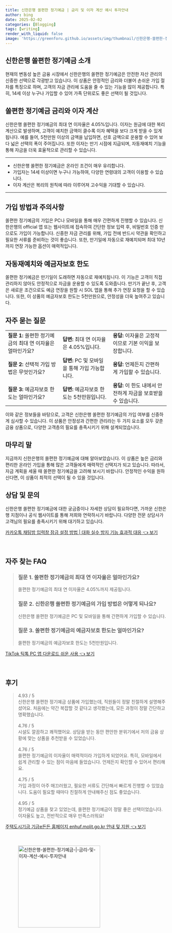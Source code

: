 ```yaml
---
title: 신한은행 쏠편한 정기예금 | 금리 및 이자 계산 예시 투자안내
author: bing
date: 2025-02-02
categories: [Blogging]
tags: [writing]
render_with_liquid: false
image: 'https://greenforu.github.io/assets/img/thumbnail/신한은행-쏠편한-정기예금-|-금리-및-이자-계산-예시-투자안내.webp'
---
```



<h2 id='신한은행_쏠편한_정기예금_소개'>신한은행 쏠편한 정기예금 소개</h2>

<p>현재의 변동성 높은 금융 시장에서 신한은행의 쏠편한 정기예금은 안전한 자산 관리의 신중한 선택으로 각광받고 있습니다. 이 상품은 안정적인 금리와 더불어 손쉬운 가입 절차를 특징으로 하며, 고객의 자금 관리에 도움을 줄 수 있는 기능을 많이 제공합니다. 특히, 14세 이상 누구나 가입할 수 있어 가족 단위로도 좋은 선택이 될 것입니다.</p>

<h2 id='쏠편한_정기예금_금리와_이자_계산'>쏠편한 정기예금 금리와 이자 계산</h2>

<p>신한은행 쏠편한 정기예금의 최대 연 이자율은 4.05%입니다. 이자는 원금에 대한 복리 계산으로 발생하며, 고객이 예치한 금액이 클수록 이자 혜택을 보다 크게 받을 수 있게 됩니다. 예를 들어, 5천만원 이상의 금액을 납입하면, 선호 금액으로 운용할 수 있어 보다 넓은 선택의 폭이 주어집니다. 또한 이자는 만기 시점에 지급되며, 자동재예치 기능을 통해 자금을 더욱 효율적으로 관리할 수 있습니다.</p>

<hr />

<ul>
    <li>신한은행 쏠편한 정기예금은 온라인 조건이 매우 유리합니다.</li>
    <li>가입자는 14세 이상이면 누구나 가능하여, 다양한 연령대의 고객이 이용할 수 있습니다.</li>
    <li>이자 계산은 복리의 원칙에 따라 이루어져 고수익을 기대할 수 있습니다.</li>
</ul>

<hr />

<h2 id='가입_방법과_주의사항'>가입 방법과 주의사항</h2>

<p>쏠편한 정기예금의 가입은 PC나 모바일을 통해 매우 간편하게 진행할 수 있습니다. 신한은행의 official 앱 또는 웹사이트에 접속하여 간단한 정보 입력 후, 비밀번호 인증 만으로도 가입이 가능합니다. 신중한 자금 관리를 위해, 가입 전에 반드시 약관을 확인하고 필요한 서류를 준비하는 것이 좋습니다. 또한, 만기일에 자동으로 재예치되며 최대 10년까지 연장 가능한 옵션이 매력적입니다.</p>

<h2 id='자동재예치와_예금자보호_한도'>자동재예치와 예금자보호 한도</h2>

<p>쏠편한 정기예금은 만기일이 도래하면 자동으로 재예치됩니다. 이 기능은 고객이 직접 관리하지 않아도 안정적으로 자금을 운용할 수 있도록 도와줍니다. 만기가 끝난 후, 고객은 새로운 조건으로도 예금 연장을 원할 시 SOL 앱을 통해 추가 연장 요청을 할 수 있습니다. 또한, 이 상품의 예금자보호 한도는 5천만원으로, 안정성을 더욱 높여주고 있습니다.</p>

<h2 id='자주_묻는_질문'>자주 묻는 질문</h2>

<table>
    <tr>
        <td><b>질문 1:</b> 쏠편한 정기예금의 최대 연 이자율은 얼마인가요?</td>
        <td><b>답변:</b> 최대 연 이자율은 4.05%입니다.</td>
        <td><b>응답:</b> 이자율은 고정적이므로 기본 이익을 보장합니다.</td>
    </tr>
    <tr>
        <td><b>질문 2:</b> 선택적 가입 방법은 무엇인가요?</td>
        <td><b>답변:</b> PC 및 모바일을 통해 가입 가능합니다.</td>
        <td><b>응답:</b> 언제든지 간편하게 가입할 수 있습니다.</td>
    </tr>
    <tr>
        <td><b>질문 3:</b> 예금자보호 한도는 얼마인가요?</td>
        <td><b>답변:</b> 예금자보호 한도는 5천만원입니다.</td>
        <td><b>응답:</b> 이 한도 내에서 안전하게 자금을 보호받을 수 있습니다.</td>
    </tr>
</table>

<p>이와 같은 정보들을 바탕으로, 고객은 신한은행 쏠편한 정기예금의 가입 여부를 신중하게 심사할 수 있습니다. 이 상품은 안정성과 간편한 관리라는 두 가지 요소를 모두 갖춘 금융 상품으로, 다양한 고객층의 필요를 충족시키기 위해 설계되었습니다.</p>

<h2 id='마무리_말'>마무리 말</h2>

<p>지금까지 신한은행의 쏠편한 정기예금에 대해 알아보았습니다. 이 상품은 높은 금리와 편리한 온라인 가입을 통해 많은 고객들에게 매력적인 선택지가 되고 있습니다. 따라서, 자금 계획을 세울 때 쏠편한 정기예금을 고려해 보시기 바랍니다. 안정적인 수익을 원하신다면, 이 상품이 최적의 선택이 될 수 있을 것입니다.</p>

<h2 id='상담_및_문의'>상담 및 문의</h2>

<p>신한은행 쏠편한 정기예금에 대한 궁금증이나 자세한 상담이 필요하다면, 가까운 신한은행 지점이나 공식 웹사이트를 통해 저희와 연락하시기 바랍니다. 다양한 전문 상담사가 고객님의 필요를 충족시키기 위해 대기하고 있습니다.</p>


<p><a class="click-button" title="카카오톡 채팅방 입력창 잠금 설정 방법 | 대화 실수 방지 기능 효과적 대응" href="https://greenforu.github.io/posts/%EC%B9%B4%EC%B9%B4%EC%98%A4%ED%86%A1-%EC%B1%84%ED%8C%85%EB%B0%A9-%EC%9E%85%EB%A0%A5%EC%B0%BD-%EC%9E%A0%EA%B8%88-%EC%84%A4%EC%A0%95-%EB%B0%A9%EB%B2%95-%EB%8C%80%ED%99%94-%EC%8B%A4%EC%88%98-%EB%B0%A9%EC%A7%80-%EA%B8%B0%EB%8A%A5-%ED%9A%A8%EA%B3%BC%EC%A0%81-%EB%8C%80%EC%9D%91/" rel="dofollow">카카오톡 채팅방 입력창 잠금 설정 방법 | 대화 실수 방지 기능 효과적 대응 👈 보기</a></p><br>
<h2 id='자주_찾는_FAQ'>자주 찾는 FAQ</h2>
<div itemscope="" itemtype="https://schema.org/FAQPage"> 
<blockquote> 
<div itemscope="" itemprop="mainEntity" itemtype="https://schema.org/Question"> 
<h3 itemprop="name">질문 1. 쏠편한 정기예금의 최대 연 이자율은 얼마인가요?</h3> 
<div itemscope="" itemprop="acceptedAnswer" itemtype="https://schema.org/Answer"> 
<span itemprop="text"> 
<p>쏠편한 정기예금의 최대 연 이자율은 4.05%까지 제공됩니다.</p> 
</span> 
</div> 
</div> 
<div itemscope="" itemprop="mainEntity" itemtype="https://schema.org/Question"> 
<h3 itemprop="name">질문 2. 신한은행 쏠편한 정기예금의 가입 방법은 어떻게 되나요?</h3> 
<div itemscope="" itemprop="acceptedAnswer" itemtype="https://schema.org/Answer"> 
<span itemprop="text"> 
<p>신한은행 쏠편한 정기예금은 PC 및 모바일을 통해 간편하게 가입할 수 있습니다.</p> 
</span> 
</div> 
</div> 
<div itemscope="" itemprop="mainEntity" itemtype="https://schema.org/Question"> 
<h3 itemprop="name">질문 3. 쏠편한 정기예금의 예금자보호 한도는 얼마인가요?</h3> 
<div itemscope="" itemprop="acceptedAnswer" itemtype="https://schema.org/Answer"> 
<span itemprop="text"> 
<p>쏠편한 정기예금의 예금자보호 한도는 5천만원입니다.</p> 
</span> 
</div> 
</div> 
</blockquote> 
</div>
<p><a class="click-button" title="TikTok 틱톡 PC 앱 다운로드 쉬운 사용" href="https://greenforu.github.io/posts/TikTok-%ED%8B%B1%ED%86%A1-PC-%EC%95%B1-%EB%8B%A4%EC%9A%B4%EB%A1%9C%EB%93%9C-%EC%89%AC%EC%9A%B4-%EC%82%AC%EC%9A%A9/" rel="dofollow">TikTok 틱톡 PC 앱 다운로드 쉬운 사용 👈 보기</a></p><br>
<h2 id='후기'>후기</h2>
<div itemscope itemtype="https://schema.org/Product">
  <blockquote>
  <div itemprop="review" itemscope itemtype="https://schema.org/Review">
      <div itemprop="reviewRating" itemscope itemtype="https://schema.org/Rating"> <span itemprop="ratingValue">4.93</span> / <span itemprop="bestRating">5</span> </div>
      <span itemprop="reviewBody">신한은행 쏠편한 정기예금 상품에 가입했는데, 직원들이 정말 친절하게 설명해주셨어요. 처음에는 약간 복잡할 것 같다고 생각했는데, 모든 과정이 정말 간단하고 명확했습니다.</span>
  </div>
  <br>
  <div itemprop="review" itemscope itemtype="https://schema.org/Review">
      <div itemprop="reviewRating" itemscope itemtype="https://schema.org/Rating"> <span itemprop="ratingValue">4.76</span> / <span itemprop="bestRating">5</span> </div>
      <span itemprop="reviewBody">시설도 깔끔하고 쾌적했어요. 상담을 받는 동안 편안한 분위기에서 저의 금융 상황에 맞는 상품을 추천받을 수 있었습니다.</span>
  </div>
  <br>
  <div itemprop="review" itemscope itemtype="https://schema.org/Review">
      <div itemprop="reviewRating" itemscope itemtype="https://schema.org/Rating"> <span itemprop="ratingValue">4.76</span> / <span itemprop="bestRating">5</span> </div>
      <span itemprop="reviewBody">쏠편한 정기예금의 이자율이 매력적이라 가입하게 되었어요. 특히, 모바일에서 쉽게 관리할 수 있는 점이 마음에 들었습니다. 언제든지 확인할 수 있어서 편리해요.</span>
  </div>
  <br>
  <div itemprop="review" itemscope itemtype="https://schema.org/Review">
      <div itemprop="reviewRating" itemscope itemtype="https://schema.org/Rating"> <span itemprop="ratingValue">4.75</span> / <span itemprop="bestRating">5</span> </div>
      <span itemprop="reviewBody">가입 과정이 아주 매끄러웠고, 필요한 서류도 간단해서 빠르게 진행할 수 있었습니다. 도움이 필요할 때마다 친절하게 안내해주신 점도 좋았습니다.</span>
  </div>
  <br>
  <div itemprop="review" itemscope itemtype="https://schema.org/Review">
      <div itemprop="reviewRating" itemscope itemtype="https://schema.org/Rating"> <span itemprop="ratingValue">4.95</span> / <span itemprop="bestRating">5</span> </div>
      <span itemprop="reviewBody">정기예금 상품을 찾고 있었는데, 쏠편한 정기예금이 정말 좋은 선택이었습니다. 이자율도 높고, 전반적으로 매우 만족스러워요!</span>
  </div>
  </blockquote>
</div>
<p><a class="click-button" title="주택도시기금 기금e든든 홈페이지 enhuf.molit.go.kr 안내 및 지원" href="https://greenforu.github.io/posts/%EC%A3%BC%ED%83%9D%EB%8F%84%EC%8B%9C%EA%B8%B0%EA%B8%88-%EA%B8%B0%EA%B8%88e%EB%93%A0%EB%93%A0-%ED%99%88%ED%8E%98%EC%9D%B4%EC%A7%80-enhuf.molit.go.kr-%EC%95%88%EB%82%B4-%EB%B0%8F-%EC%A7%80%EC%9B%90/" rel="dofollow">주택도시기금 기금e든든 홈페이지 enhuf.molit.go.kr 안내 및 지원 👈 보기</a></p><br>
<figure class="image"><img src="https://greenforu.github.io/assets/img/thumbnail/신한은행-쏠편한-정기예금-|-금리-및-이자-계산-예시-투자안내.webp" alt="신한은행-쏠편한-정기예금-|-금리-및-이자-계산-예시-투자안내" width="256" height="256"></figure>